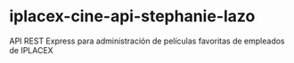 # iplacex-cine-api-stephanie-lazo
API REST Express para administración de películas favoritas de empleados de IPLACEX
